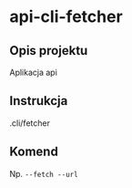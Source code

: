 # api-cli-fetcher
## Opis projektu
Aplikacja api
## Instrukcja 
.cli/fetcher
## Komend
Np. ```--fetch --url```
